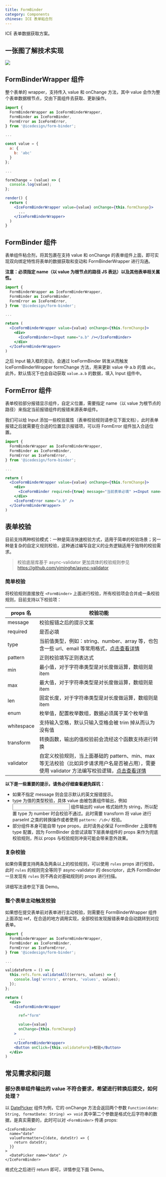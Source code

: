 ```yaml
---
title: FormBinder
category: Components
chinese: ICE 表单粘合剂
---
```


ICE 表单数据获取方案。

## 一张图了解技术实现

![](https://img.alicdn.com/tfs/TB14a7ghhTI8KJjSspiXXbM4FXa-1742-1276.jpg)

## FormBinderWrapper 组件

整个表单的 wrapper，支持传入 value 和 onChange 方法，其中 value 会作为整个表单数据根节点，交由下面组件去获取、更新操作。

```jsx
import {
  FormBinderWrapper as IceFormBinderWrapper,
  FormBinder as IceFormBinder,
  FormError as IceFormError,
} from '@icedesign/form-binder';

...

const value = {
  a: {
    b: 'abc'
  }
};

...

formChange = (value) => {
  console.log(value);
};

render() {
  return (
    <IceFormBinderWrapper value={value} onChange={this.formChange}>
      ...
    </IceFormBinderWrapper>
  )
}
```

## FormBinder 组件

表单组件粘合剂，将其包裹在支持 value 和 onChange 的表单组件上面，即可实现双向绑定特性将表单的数据获取和变动和 FormBinderWrapper 进行沟通。

**注意：必须指定 name（以 value 为根节点的路径 JS 表达）以及其他表单相关属性。**

```jsx
import {
  FormBinderWrapper as IceFormBinderWrapper,
  FormBinder as IceFormBinder,
  FormError as IceFormError,
} from '@icedesign/form-binder';

...

return (
  <IceFormBinderWrapper value={value} onChange={this.formChange}>
    <div>
      <IceFormBinder><Input name="a.b" /></IceFormBinder>
    </div>
  </IceFormBinderWrapper>
)
```

之后 Input 输入框的变动，会通过 IceFormBinder 转发从而触发 IceFormBinderWrapper formChange 方法，用来更新 value 中 a.b 的值 `abc`。此外，默认情况下也会自动获取 `value.a.b` 的数据，填入 Input 组件中。

## FormError 组件

表单校验部分报错显示组件，自定义位置，需要指定 name（以 value 为根节点的路径）来指定当前报错组件的报错来源表单组件。

我们可以给 Input 添加一些校验属性（表单校验规则请参见下面文档），此时表单报错之后就需要在合适的位置显示报错项，可以将 FormError 组件加入合适位置。

```jsx
import {
  FormBinderWrapper as IceFormBinderWrapper,
  FormBinder as IceFormBinder,
  FormError as IceFormError,
} from '@icedesign/form-binder';

...

return (
  <IceFormBinderWrapper value={value} onChange={this.formChange}>
    <div>
      <IceFormBinder required={true} message="当前表单必填" ><Input name="a.b" /></IceFormBinder>
    </div>
    <IceFormError name="a.b" />
  </IceFormBinderWrapper>
)
```

## 表单校验

目前支持两种校验模式：一种是简洁快速校验方式，适用于简单的校验场景；另一种是复杂的自定义规则校验，这种通过编写自定义的业务逻辑适用于独特的校验需求。

> 校验底层库基于 async-validator 更加具体的校验规则参见 https://github.com/yiminghe/async-validator

### 简单校验

将校验规则直接放在 `<FormBinder>` 上面进行校验，所有校验项会合并成一条校验规则，目前支持以下校验项：

| props 名 | 校验功能 |
|---|---|
| message | 校验报错之后的提示文案 |
| required | 是否必填 |
| type | 当前值类型，例如：string、number、array 等，也包含一些 url、email 等常用格式，[点击查看详情](https://github.com/yiminghe/async-validator#type) |
| pattern | 正则校验填写正则表达式 |
| min | 最小值，对于字符串类型是对长度做运算，数组则是 item |
| max | 最大值，对于字符串类型是对长度做运算，数组则是 item |
| len | 固定长度，对于字符串类型是对长度做运算，数组则是 item |
| enum | 枚举值，配置枚举数组，数据必须属于某个枚举值 |
| whitespace | 支持输入空格，默认只输入空格会被 trim 掉从而认为没有值 |
| transform | 转换函数，输出的值校验前会流经这个函数支持进行转换 |
| validator | 自定义校验规则，当上面基础的 pattern、min、max 等无法校验（比如异步请求用户名是否被占用），需要使用 validator 方法编写校验逻辑，[点击查看详情](https://github.com/yiminghe/async-validator#validator) |

**以下是一些重要的提示，请务必仔细查看避免踩坑：**

* 如果不指定 message 则会显示默认的英文报错提示。
* type 为值的类型校验，具体 value 由被包裹组件输出，例如 <Input /> 组件输出的 value 格式始终为 string，所以配置 type 为 number 时会校验不通过。此时需要 transform 将 value 进行 parseInt 之类的转换操作或者使用 `pattern: /\d+/` 校验。
* 部分组件本身可能自带 type props，此时请务必保证 FormBinder 上面带有 type 配置，因为 FormBinder 会尝试读取下层表单组件的 props 来作为兜底校验规则，所以 props 与校验规则冲突可能会带来意外效果。

### 复杂校验

如果你需要支持两条及两条以上的校验规则，可以使用 `rules` props 进行校验，此时 `rules` 的规则完全等同于 async-validator 的 descriptor，此外 FormBinder 一旦发现有 `rules` 则不再会对基础规则的 props 进行扫描。

详细写法请参见下面 Demo。

### 整个表单主动触发校验

如果想在提交表单前对表单进行主动校验，则需要在 FormBinderWrapper 组件上面添加 ref，在合适的地方调用实现，全部校验发现报错表单会自动跳转到对应表单。

```jsx
import {
  FormBinderWrapper as IceFormBinderWrapper,
  FormBinder as IceFormBinder,
  FormError as IceFormError,
} from '@icedesign/form-binder';

...

validateForm = () => {
  this.refs.form.validateAll((errors, values) => {
    console.log('errors', errors, 'values', values);
  });
};

return (
  <div>
    <IceFormBinderWrapper

      ref="form"

      value={value}
      onChange={this.formChange}
    >
      ...
    </IceFormBinderWrapper>
    <Button onClick={this.validateForm}>校验</Button>
  </div>
)
```

## 常见需求和问题

### 部分表单组件输出的 value 不符合要求，希望进行转换后提交，如何处理？

以 [DatePicker](https://alibaba.github.io/ice/#/component/datepicker) 组件为例，它的 onChange 方法会返回两个参数 `Function(date: String, formatDate: String) => void` 其中第二个参数是格式化后字符串的数据，是真实需要的，此时可以对 `<FormBinder>` 传递 props:

```
<IceFormBinder
  name="date"
  valueFormatter={(date, dateStr) => {
    return dateStr;
  }}
>
  <DatePicker name="date" />
</IceFormBinder>
```

格式化之后进行 return 即可，详情参见下面 Demo。
